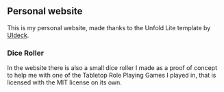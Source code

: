 ## Personal website

This is my personal website, made thanks to the Unfold Lite template by [UIdeck](https://uideck.com).

### Dice Roller
In the website there is also a small dice roller I made as a proof of concept to help me with one of the Tabletop Role Playing Games I played in, that is licensed with the MIT license on its own.